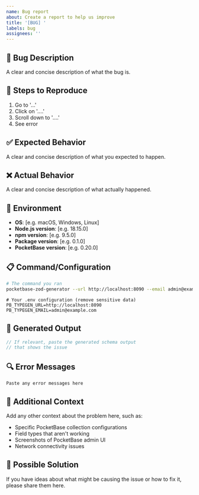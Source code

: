 ```yaml
---
name: Bug report
about: Create a report to help us improve
title: '[BUG] '
labels: bug
assignees: ''
---
```


## 🐛 Bug Description
A clear and concise description of what the bug is.

## 🔄 Steps to Reproduce
1. Go to '...'
2. Click on '....'
3. Scroll down to '....'
4. See error

## ✅ Expected Behavior
A clear and concise description of what you expected to happen.

## ❌ Actual Behavior
A clear and concise description of what actually happened.

## 📱 Environment
- **OS**: [e.g. macOS, Windows, Linux]
- **Node.js version**: [e.g. 18.15.0]
- **npm version**: [e.g. 9.5.0]
- **Package version**: [e.g. 0.1.0]
- **PocketBase version**: [e.g. 0.20.0]

## 📋 Command/Configuration
```bash
# The command you ran
pocketbase-zod-generator --url http://localhost:8090 --email admin@example.com
```

```env
# Your .env configuration (remove sensitive data)
PB_TYPEGEN_URL=http://localhost:8090
PB_TYPEGEN_EMAIL=admin@example.com
```

## 📄 Generated Output
```typescript
// If relevant, paste the generated schema output
// that shows the issue
```

## 🔍 Error Messages
```
Paste any error messages here
```

## 📎 Additional Context
Add any other context about the problem here, such as:
- Specific PocketBase collection configurations
- Field types that aren't working
- Screenshots of PocketBase admin UI
- Network connectivity issues

## 🎯 Possible Solution
If you have ideas about what might be causing the issue or how to fix it, please share them here.